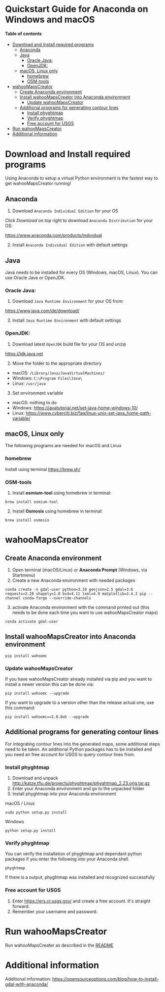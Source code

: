 # Quickstart Guide for Anaconda on Windows and macOS <!-- omit in toc -->

#### Table of contents <!-- omit in toc -->
- [Download and Install required programs](#download-and-install-required-programs)
  - [Anaconda](#anaconda)
  - [Java](#java)
    - [Oracle Java:](#oracle-java)
    - [OpenJDK:](#openjdk)
  - [macOS, Linux only](#macos-linux-only)
    - [homebrew](#homebrew)
    - [OSM-tools](#osm-tools)
- [wahooMapsCreator](#wahoomapscreator)
  - [Create Anaconda environment](#create-anaconda-environment)
  - [Install wahooMapsCreator into Anaconda environment](#install-wahoomapscreator-into-anaconda-environment)
    - [Update wahooMapsCreator](#update-wahoomapscreator)
  - [Additional programs for generating contour lines](#additional-programs-for-generating-contour-lines)
    - [Install phyghtmap](#install-phyghtmap)
    - [Verify phyghtmap](#verify-phyghtmap)
    - [Free account for USGS](#free-account-for-usgs)
- [Run wahooMapsCreator](#run-wahoomapscreator)
- [Additional information](#additional-information)

# Download and Install required programs
Using Anaconda to setup a virtual Python environment is the fastest way to get wahooMapsCreator running!

## Anaconda
1. Download `Anaconda Individual Edition` for your OS

Click *Download* on top right to download `Anaconda Distribution` for your OS:

https://www.anaconda.com/products/individual


2. Install `Anaconda Individual Edition` with default settings

## Java
Java needs to be installed for every OS (Windows, macOS, Linux). You can use Oracle Java or OpenJDK.

### Oracle Java:
1. Download `Java Runtime Environment` for your OS from:

https://www.java.com/de/download/

2. Install `Java Runtime Environment` with default settings

### OpenJDK:
1. Download latest `OpenJDK` build file for your OS and unzip

https://jdk.java.net

2. Move the folder to the appropriate directory
* macOS: `/Library/Java/JavaVirtualMachines/`
* Windows: `C:\Program Files\Java\`
* Linux: `/usr/java`

3. Set environment variable
* macOS: nothing to do
* Windows: https://javatutorial.net/set-java-home-windows-10/
* Linux: https://www.cyberciti.biz/faq/linux-unix-set-java_home-path-variable/

## macOS, Linux only
The following programs are needed for macOS and Linux

### homebrew
Install using terminal
https://brew.sh/

### OSM-tools
1. Install **osmium-tool** using homebrew in terminal:
```
brew install osmium-tool
```
2. Install **Osmosis** using homebrew in terminal:
```
brew install osmosis
```

# wahooMapsCreator
## Create Anaconda environment
1. Open terminal (macOS/Linux) or **Anaconda Prompt** (Windows, via Startmenu)
2. Create a new Anaconda environment with needed packages
```
conda create -n gdal-user python=3.10 geojson=2.5 gdal=3.6 requests=2.28 shapely=1.8 bs4=4.11 lxml=4.9 matplotlib=3.4.3 pip --channel conda-forge --override-channels
```
3. activate Anaconda environment with the command printed out (this needs to be done each time you want to use wahooMapsCreator maps)
```
conda activate gdal-user
```

## Install wahooMapsCreator into Anaconda environment
```
pip install wahoomc
```

### Update wahooMapsCreator
If you have wahooMapsCreator already installed via pip and you want to install a newer version this can be done via:
```
pip install wahoomc --upgrade
```

If you want to upgrade to a version other than the release actual one, use this command:
```
pip install wahoomc==2.0.0a5 --upgrade 
```

## Additional programs for generating contour lines
For integrating contour lines into the generated maps, some additional steps need to be taken.
An additional Python packages has to be installed and you need an free account for USGS to query contour lines from.

### Install phyghtmap
1. Download and unpack http://katze.tfiu.de/projects/phyghtmap/phyghtmap_2.23.orig.tar.gz
2. Enter your Anaconda environment and go to the unpacked folder
3. Install phyghtmap into your Anaconda environment

macOS / Linux
```
sudo python setup.py install
```

Windows
```
python setup.py install
```

### Verify phyghtmap
You can verify the installation of phyghtmap and dependant python packages if you enter the following into your Anaconda shell.
```
phyghtmap
```

If there is a output, phyghtmap was installed and recognized successfully

### Free account for USGS
1. Enter https://ers.cr.usgs.gov/ and create a free account. It's straight forward.
2. Remember your username and password.

# Run wahooMapsCreator
Run wahooMapsCreater as described in the [README](../README.md/#Run-wahooMapsCreator)

# Additional information
Additional information: https://opensourceoptions.com/blog/how-to-install-gdal-with-anaconda/
